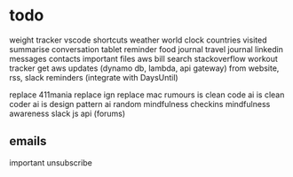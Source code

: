 # todo

weight tracker
vscode shortcuts
weather
world clock
countries visited
summarise conversation
tablet reminder
food journal
travel journal
linkedin messages
contacts
important files
aws bill
search stackoverflow
workout tracker
get aws updates (dynamo db, lambda, api gateway) from website, rss, slack
reminders (integrate with DaysUntil)

replace 411mania
replace ign
replace mac rumours
is clean code ai
is clean coder ai
is design pattern ai
random mindfulness checkins
mindfulness awareness
slack js api (forums)

## emails

important
unsubscribe

